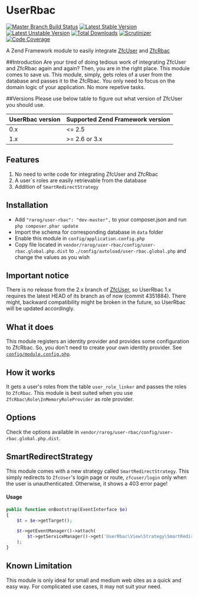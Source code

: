UserRbac
========
[![Master Branch Build Status](https://api.travis-ci.org/rarog/UserRbac.png)](http://travis-ci.org/rarog/UserRbac)
[![Latest Stable Version](https://poser.pugx.org/rarog/user-rbac/v/stable.png)](https://packagist.org/packages/rarog/user-rbac)
[![Latest Unstable Version](https://poser.pugx.org/rarog/user-rbac/v/unstable.png)](https://packagist.org/packages/rarog/user-rbac)
[![Total Downloads](https://poser.pugx.org/rarog/user-rbac/downloads.png)](https://packagist.org/packages/rarog/user-rbac)
[![Scrutinizer](https://scrutinizer-ci.com/g/ojhaujjwal/UserRbac/badges/quality-score.png?s=cb02df4e08a5df08c1ec74d1e483fbd347da154f)](https://scrutinizer-ci.com/g/ojhaujjwal/UserRbac/)
[![Code Coverage](https://scrutinizer-ci.com/g/ojhaujjwal/UserRbac/badges/coverage.png?b=master)](https://scrutinizer-ci.com/g/ojhaujjwal/UserRbac/?branch=master)

A Zend Framework module to easily integrate [ZfcUser](https://github.com/ZF-Commons/ZfcUser) and [ZfcRbac](https://github.com/ZF-Commons/zfc-rbac)

##Introduction
Are your tired of doing tedious work of integrating ZfcUser and ZfcRbac again and again? Then, you are in the right place. This module comes to save us. This module, simply, gets roles of a user from the database and passes it to the ZfcRbac. You only need to focus on the domain logic of your application. No more repetive tasks.

##Versions
Please use below table to figure out what version of ZfcUser you should use.

| UserRbac version | Supported Zend Framework version |
|------------------|----------------------------------|
| 0.x              | <= 2.5                           |
| 1.x              | >= 2.6 or 3.x                    |

## Features
1. No need to write code for integrating ZfcUser and ZfcRbac
2. A user`s roles are easily retrievable from the database
3. Addition of `SmartRedirectStrategy`

## Installation
* Add `"rarog/user-rbac": "dev-master",` to your composer.json and run `php composer.phar update`
* Import the schema for corresponding database in `data` folder
* Enable this module in `config/application.config.php`
* Copy file located in `vendor/rarog/user-rbac/config/user-rbac.global.php.dist` to `./config/autoload/user-rbac.global.php` and change the values as you wish

## Important notice
There is no release from the 2.x branch of [ZfcUser](https://github.com/ZF-Commons/ZfcUser/tree/2.x), so UserRbac 1.x requires the latest HEAD of its branch as of now (commit 4351884). There might, backward compatibility might be broken in the future, so UserRbac will be updated accordingly.

## What it does
This module registers an identity provider and provides some configuration to ZfcRbac. So, you don't need to create your own identity provider. See [`config/module.config.php`](https://github.com/rarog/UserRbac/blob/master/config/module.config.php#L4).

## How it works
It gets a user's roles from the table `user_role_linker` and passes the roles to `ZfcRbac`. This module is best suited when you use `ZfcRbac\Role\InMemoryRoleProvider` as role provider.

## Options
Check the options available in `vendor/rarog/user-rbac/config/user-rbac.global.php.dist`. 

## SmartRedirectStrategy

This module comes with a new strategy called `SmartRedirectStrategy`. This simply redirects to `ZfcUser`'s login page or route, `zfcuser/login` only when the user is unauthenticated. Otherwise, it shows a 403 error page!

#### Usage
```php
public function onBootstrap(EventInterface $e)
{
    $t = $e->getTarget();

    $t->getEventManager()->attach(
        $t->getServiceManager()->get('UserRbac\View\Strategy\SmartRedirectStrategy')
    );
}
```

## Known Limitation
This module is only ideal for small and medium web sites as a quick and easy way. For complicated use cases, it may not suit your need.

